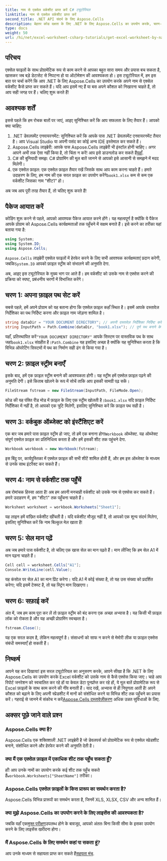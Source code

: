 ```yaml
---
title: नाम से एक्सेल वर्कशीट प्राप्त करें C# ट्यूटोरियल
linktitle: नाम से एक्सेल वर्कशीट प्राप्त करें
second_title: .NET API संदर्भ के लिए Aspose.Cells
description: बेहतर कोड दक्षता के लिए .NET के लिए Aspose.Cells का उपयोग करके, चरण-दर-चरण मार्गदर्शन के साथ C# में नाम से Excel कार्यपत्रकों तक पहुँचें।
type: docs
weight: 50
url: /hi/net/excel-worksheet-csharp-tutorials/get-excel-worksheet-by-name-csharp-tutorial/
---
```

## परिचय

एक्सेल फाइलों के साथ प्रोग्रामेटिक रूप से काम करने से आपका बहुत सारा समय और प्रयास बच सकता है, खासकर जब बड़े डेटासेट से निपटना हो या ऑटोमेशन की आवश्यकता हो। इस ट्यूटोरियल में, हम इस बात पर चर्चा करेंगे कि आप .NET के लिए Aspose.Cells का उपयोग करके अपने नाम से एक्सेल वर्कशीट कैसे प्राप्त कर सकते हैं। यदि आप इसमें नए हैं या बस अपने कौशल को निखारना चाहते हैं, तो आप सही जगह पर हैं। चलिए शुरू करते हैं!

## आवश्यक शर्तें

इससे पहले कि हम रोचक बातों पर जाएं, आइए सुनिश्चित करें कि आप सफलता के लिए तैयार हैं। आपको क्या चाहिए:

1. .NET डेवलपमेंट एनवायरनमेंट: सुनिश्चित करें कि आपके पास .NET डेवलपमेंट एनवायरनमेंट तैयार है। आप Visual Studio या अपनी पसंद का कोई अन्य IDE इस्तेमाल कर सकते हैं।
2.  Aspose.Cells लाइब्रेरी: आपके पास Aspose.Cells लाइब्रेरी भी इंस्टॉल होनी चाहिए। अगर आपने अभी तक ऐसा नहीं किया है, तो चिंता न करें! आप इसे डाउनलोड कर सकते हैं[यहाँ](https://releases.aspose.com/cells/net/).
3. C# की बुनियादी समझ: C# प्रोग्रामिंग की मूल बातें जानने से आपको इसे आसानी से समझने में मदद मिलेगी।
4.  एक एक्सेल फ़ाइल: एक एक्सेल फ़ाइल तैयार रखें जिसके साथ आप काम करना चाहते हैं। हमारे उदाहरण के लिए, हम नाम की एक सरल फ़ाइल का उपयोग करेंगे`book1.xlsx` कम से कम एक वर्कशीट जिसका नाम "शीट1" हो।

अब जब आप पूरी तरह तैयार हैं, तो चलिए शुरू करते हैं!

## पैकेज आयात करें

कोडिंग शुरू करने से पहले, आपको आवश्यक पैकेज आयात करने होंगे। यह महत्वपूर्ण है क्योंकि ये पैकेज आपके प्रोग्राम को Aspose.Cells कार्यक्षमताओं तक पहुँचने में सक्षम बनाते हैं। इसे करने का तरीका यहां बताया गया है:

```csharp
using System;
using System.IO;
using Aspose.Cells;
```

`Aspose.Cells` लाइब्रेरी एक्सेल फाइलों में हेरफेर करने के लिए सभी आवश्यक कार्यक्षमताएं प्रदान करेगी, जबकि`System.IO` आपको फ़ाइल स्ट्रीम को संभालने की अनुमति देगा.

अब, आइए इस ट्यूटोरियल के मुख्य भाग पर आते हैं। हम वर्कशीट को उसके नाम से एक्सेस करने की प्रक्रिया को स्पष्ट, प्रबंधनीय चरणों में विभाजित करेंगे।

## चरण 1: अपना फ़ाइल पथ सेट करें

सबसे पहले, हमें अपने प्रोग्राम को यह बताना होगा कि एक्सेल फ़ाइल कहाँ स्थित है। इसमें आपके दस्तावेज़ निर्देशिका का पथ निर्दिष्ट करना और फ़ाइल नाम जोड़ना शामिल है।

```csharp
string dataDir = "YOUR DOCUMENT DIRECTORY"; // अपनी दस्तावेज़ निर्देशिका निर्दिष्ट करें
string InputPath = Path.Combine(dataDir, "book1.xlsx"); // पूर्ण पथ बनाने के लिए संयोजित करें
```

 यहाँ, प्रतिस्थापित करें`"YOUR DOCUMENT DIRECTORY"` आपके सिस्टम पर वास्तविक पथ के साथ जहां`book1.xlsx` संग्रहीत है।`Path.Combine` यह इसलिए अच्छा है क्योंकि यह सुनिश्चित करता है कि विभिन्न ऑपरेटिंग सिस्टमों में पथ का निर्माण सही ढंग से किया गया है।

## चरण 2: फ़ाइल स्ट्रीम बनाएँ

इसके बाद, हमें एक फ़ाइल स्ट्रीम बनाने की आवश्यकता होगी। यह स्ट्रीम हमें एक्सेल फ़ाइल पढ़ने की अनुमति देगी। इसे किताब खोलने के रूप में सोचें ताकि आप इसकी सामग्री पढ़ सकें।

```csharp
FileStream fstream = new FileStream(InputPath, FileMode.Open);
```

 कोड की यह पंक्ति रीड मोड में फ़ाइल के लिए एक स्ट्रीम खोलती है।`book1.xlsx` यदि फ़ाइल निर्दिष्ट निर्देशिका में नहीं है, तो आपको एक त्रुटि मिलेगी, इसलिए सुनिश्चित करें कि फ़ाइल पथ सही है।

## चरण 3: वर्कबुक ऑब्जेक्ट को इंस्टैंशिएट करें

 एक बार जब हमारे पास फ़ाइल स्ट्रीम हो जाए, तो हमें एक बनाना होगा`Workbook` ऑब्जेक्ट. यह ऑब्जेक्ट संपूर्ण एक्सेल फ़ाइल का प्रतिनिधित्व करता है और हमें इसकी शीट तक पहुंचने देगा.

```csharp
Workbook workbook = new Workbook(fstream);
```

इस बिंदु पर, कार्यपुस्तिका में एक्सेल फ़ाइल की सभी शीटें शामिल होती हैं, और हम इस ऑब्जेक्ट के माध्यम से उनके साथ इंटरैक्ट कर सकते हैं।

## चरण 4: नाम से वर्कशीट तक पहुँचें

अब रोमांचक हिस्सा आता है! अब हम अपनी मनचाही वर्कशीट को उसके नाम से एक्सेस कर सकते हैं। हमारे उदाहरण में, हम "शीट1" तक पहुँचना चाहते हैं।

```csharp
Worksheet worksheet = workbook.Worksheets["Sheet1"];
```

यह लाइन हमें वांछित वर्कशीट खींचती है। यदि वर्कशीट मौजूद नहीं है, तो आपको एक शून्य संदर्भ मिलेगा, इसलिए सुनिश्चित करें कि नाम बिल्कुल मेल खाता है!

## चरण 5: सेल मान पढ़ें

अब जब हमारे पास वर्कशीट है, तो चलिए एक खास सेल का मान पढ़ते हैं। मान लीजिए कि हम सेल A1 में मान पढ़ना चाहते हैं।

```csharp
Cell cell = worksheet.Cells["A1"];
Console.WriteLine(cell.Value);
```

यह कंसोल पर सेल A1 का मान प्रिंट करेगा। यदि A1 में कोई संख्या है, तो यह उस संख्या को प्रदर्शित करेगा; यदि इसमें टेक्स्ट है, तो यह स्ट्रिंग मान दिखाएगा।

## चरण 6: सफ़ाई करें

अंत में, जब हम काम पूरा कर लें तो फ़ाइल स्ट्रीम को बंद करना एक अच्छा अभ्यास है। यह किसी भी फ़ाइल लॉक को रोकता है और यह अच्छी प्रोग्रामिंग स्वच्छता है।

```csharp
fstream.Close();
```

यह एक सरल कदम है, लेकिन महत्वपूर्ण है। संसाधनों को साफ न करने से मेमोरी लीक या फ़ाइल एक्सेस संबंधी समस्याएँ हो सकती हैं।

## निष्कर्ष

आपने यह कर दिखाया! इस सरल ट्यूटोरियल का अनुसरण करके, आपने सीखा है कि .NET के लिए Aspose.Cells का उपयोग करके Excel वर्कशीट को उसके नाम से कैसे एक्सेस किया जाए। चाहे आप रिपोर्ट जनरेशन को स्वचालित कर रहे हों या केवल डेटा पुनर्प्राप्त कर रहे हों, ये मूल बातें प्रोग्रामेटिक रूप से Excel फ़ाइलों के साथ काम करने की नींव बनाती हैं।
 याद रखें, अभ्यास से ही निपुणता आती है! अपने कौशल को बढ़ाने के लिए अपनी स्प्रेडशीट में मानों को संशोधित करने या विभिन्न शीट तक पहुँचने का प्रयास करें। गहराई से जानने में संकोच न करें[Aspose.Cells दस्तावेज़ीकरण](https://reference.aspose.com/cells/net/) अधिक उन्नत सुविधाओं के लिए.

## अक्सर पूछे जाने वाले प्रश्न

### Aspose.Cells क्या है?
Aspose.Cells एक शक्तिशाली .NET लाइब्रेरी है जो डेवलपर्स को प्रोग्रामेटिक रूप से एक्सेल स्प्रेडशीट बनाने, संशोधित करने और हेरफेर करने की अनुमति देती है।

### क्या मैं एक एक्सेल फ़ाइल में एकाधिक शीट तक पहुँच सकता हूँ?
 हाँ! आप उनके नामों का उपयोग करके कई शीट तक पहुँच सकते हैं`workbook.Worksheets["SheetName"]` तरीका।

### Aspose.Cells एक्सेल फ़ाइलों के किस प्रारूप का समर्थन करता है?
Aspose.Cells विभिन्न प्रारूपों का समर्थन करता है, जिनमें XLS, XLSX, CSV और अन्य शामिल हैं।

### क्या मुझे Aspose.Cells का उपयोग करने के लिए लाइसेंस की आवश्यकता है?
 जबकि वहाँ एक[मुफ्त परीक्षण](https://releases.aspose.com/)उपलब्ध होने के बावजूद, आपको अंततः बिना किसी सीमा के इसका उपयोग करने के लिए लाइसेंस खरीदना होगा।

### मैं Aspose.Cells के लिए समर्थन कहां पा सकता हूं?
 आप उनके माध्यम से सहायता प्राप्त कर सकते हैं[सहयता मंच](https://forum.aspose.com/c/cells/9).